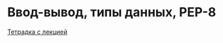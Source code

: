 # Ввод-вывод, типы данных, PEP-8

[Тетрадка с лекцией](https://github.com/Palladain/Python_1_HSE_2024/blob/main/Lectures/Lecture_01.ipynb)
